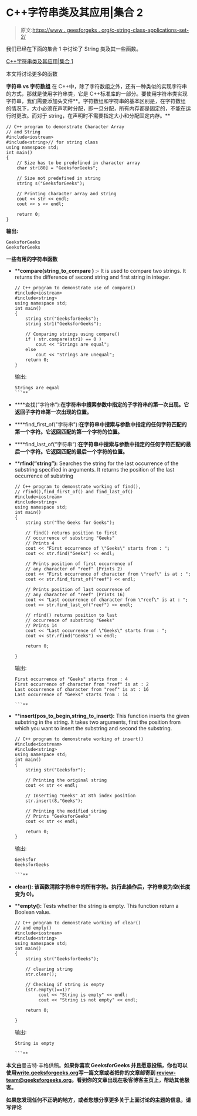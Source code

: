 # C++字符串类及其应用|集合 2

> 原文:[https://www . geesforgeks . org/c-string-class-applications-set-2/](https://www.geeksforgeeks.org/c-string-class-applications-set-2/)

我们已经在下面的集合 1 中讨论了 String 类及其一些函数。

[C++字符串类及其应用|集合 1](https://www.geeksforgeeks.org/c-string-class-and-its-applications/)

本文将讨论更多的函数

**字符串 vs 字符数组**
在 C++中，除了字符数组之外，还有一种类似的实现字符串的方式，那就是使用字符串类，它是 C++标准库的一部分。要使用字符串类实现字符串，我们需要添加头文件**。字符数组和字符串的基本区别是，在字符数组的情况下，大小必须在声明时分配，即一旦分配，所有内存都是固定的，不能在运行时更改。而对于 string，在声明时不需要指定大小和分配固定内存。**

```
// C++ program to demonstrate Character Array
// and String
#include<iostream>
#include<string>// for string class
using namespace std;
int main()
{
    // Size has to be predefined in character array
    char str[80] = "GeeksforGeeks";

    // Size not predefined in string
    string s("GeeksforGeeks");

    // Printing character array and string
    cout << str << endl;
    cout << s << endl;

    return 0;
}
```

**输出:**

```
GeeksforGeeks
GeeksforGeeks 
```

****一些有用的字符串函数****

*   ****compare(string_to_compare )** :- It is used to compare two strings. It returns the difference of second string and first string in integer.

    ```
    // C++ program to demonstrate use of compare()
    #include<iostream>
    #include<string>
    using namespace std;
    int main()
    {
        string str("GeeksforGeeks");
        string str1("GeeksforGeeks");

        // Comparing strings using compare()
        if ( str.compare(str1) == 0 )
            cout << "Strings are equal";
        else 
            cout << "Strings are unequal";
        return 0;
    }
    ```

    输出:

    ```
    Strings are equal
    ```** 
*   ****查找(“字符串”):**在字符串中搜索参数中指定的子字符串的第一次出现。它返回子字符串第一次出现的位置。**
*   ****find_first_of("字符串"):**在字符串中搜索与参数中指定的任何字符匹配的第一个字符。它返回匹配的第一个字符的位置。**
*   ****find_last_of(“字符串”):**在字符串中搜索与参数中指定的任何字符匹配的最后一个字符。它返回匹配的最后一个字符的位置。**
*   ****rfind(“string”):** Searches the string for the last occurrence of the substring specified in arguments. It returns the position of the last occurrence of substring

    ```
    // C++ program to demonstrate working of find(),
    // rfind(),find_first_of() and find_last_of()
    #include<iostream>
    #include<string>
    using namespace std;
    int main()
    {
        string str("The Geeks for Geeks");

        // find() returns position to first
        // occurrence of substring "Geeks"
        // Prints 4
        cout << "First occurrence of \"Geeks\" starts from : ";
        cout << str.find("Geeks") << endl;

        // Prints position of first occurrence of
        // any character of "reef" (Prints 2)
        cout << "First occurrence of character from \"reef\" is at : ";
        cout << str.find_first_of("reef") << endl;

        // Prints position of last occurrence of
        // any character of "reef" (Prints 16)
        cout << "Last occurrence of character from \"reef\" is at : ";
        cout << str.find_last_of("reef") << endl;

        // rfind() returns position to last
        // occurrence of substring "Geeks"
        // Prints 14
        cout << "Last occurrence of \"Geeks\" starts from : ";
        cout << str.rfind("Geeks") << endl;

        return 0;

    }
    ```

    输出:

    ```
    First occurrence of "Geeks" starts from : 4
    First occurrence of character from "reef" is at : 2
    Last occurrence of character from "reef" is at : 16
    Last occurrence of "Geeks" starts from : 14

    ```** 
*   ****insert(pos_to_begin,string_to_insert):** This function inserts the given substring in the string. It takes two arguments, first the position from which you want to insert the substring and second the substring.

    ```
    // C++ program to demonstrate working of insert()
    #include<iostream>
    #include<string>
    using namespace std;
    int main()
    {
        string str("Geeksfor");

        // Printing the original string
        cout << str << endl;

        // Inserting "Geeks" at 8th index position
        str.insert(8,"Geeks");

        // Printing the modified string
        // Prints "GeeksforGeeks"
        cout << str << endl;

        return 0;
    }
    ```

    输出:

    ```
    Geeksfor
    GeeksforGeeks

    ```** 
*   ****clear():** 该函数清除字符串中的所有字符。执行此操作后，字符串变为空(长度变为 0)。**
*   ****empty():** Tests whether the string is empty. This function return a Boolean value.

    ```
    // C++ program to demonstrate working of clear()
    // and empty()
    #include<iostream>
    #include<string>
    using namespace std;
    int main()
    {
        string str("GeeksforGeeks");

        // clearing string
        str.clear();

        // Checking if string is empty
        (str.empty()==1)?
             cout << "String is empty" << endl:
             cout << "String is not empty" << endl;

        return 0;

    }
    ```

    输出:

    ```
    String is empty

    ```** 

**本文由**曼吉特·辛格供稿。**如果你喜欢 GeeksforGeeks 并且愿意投稿，你也可以使用[write.geeksforgeeks.org](https://write.geeksforgeeks.org)写一篇文章或者把你的文章邮寄到 review-team@geeksforgeeks.org。看到你的文章出现在极客博客主页上，帮助其他极客。**

**如果您发现任何不正确的地方，或者您想分享更多关于上面讨论的主题的信息，请写评论**